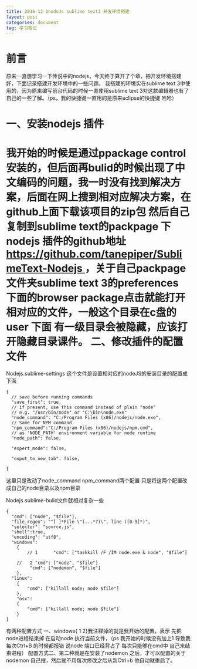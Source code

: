 ```yaml
---
title: 2016-12-1nodeJs sublime text3 开发环境搭建
layout: post
categories: document
tag: 学习笔记
---
```

 前言
============
原来一直想学习一下传说中的nodejs，今天终于算开了个章，把开发环境搭建好，下面记录搭建开发环境中的一些问题。
我搭建的环境实在sublime text 3中使用的，因为原来编写前台代码的时候一直使用sublime text 3对这款编辑器也有了自己的一些了解。（ps，我的快捷键一直用的是原来eclipse的快捷键 哈哈）

一、安装nodejs 插件
===================
我开始的时候是通过ppackage control安装的，但后面再bulid的时候出现了中文编码的问题，我一时没有找到解决方案，后面在网上搜到相对应解决方案，在github上面下载该项目的zip包 然后自己复制到sublime text的packpage 下 nodejs 插件的github地址[https://github.com/tanepiper/SublimeText-Nodejs ](https://github.com/tanepiper/SublimeText-Nodejs) ，关于自己packpage文件夹sublime text 3的preferences 下面的browser package点击就能打开相对应的文件，一般这个目录在c盘的user 下面 有一级目录会被隐藏，应该打开隐藏目录课件。
二、修改插件的配置文件
===============
Nodejs.sublime-settings 这个文件是设置相对应的nodeJS的安装目录的配置成下面

```
{
  // save before running commands
  "save_first": true,
  // if present, use this command instead of plain "node"
  // e.g. "/usr/bin/node" or "C:\bin\node.exe"
  "node_command": "C:/Program Files (x86)/nodejs/node.exe",
  // Same for NPM command
  "npm_command":"C:/Program Files (x86)/nodejs/npm.cmd",
  // as 'NODE_PATH' environment variable for node runtime
  "node_path": false,

  "expert_mode": false,

  "ouput_to_new_tab": false,
 
}

```
这里只是改动了node_command npm_command两个配置 只是将这两个配置改成自己的node目录以及npm目录

Nodejs.sublime-bulid文件就相对复杂一些

```
{
  "cmd": ["node", "$file"],
  "file_regex": "^[ ]*File \"(...*?)\", line ([0-9]*)",
  "selector": "source.js",
  "shell":true,
  "encoding": "utf8",
  "windows":
    {
		// 1      "cmd": ["taskkill /F /IM node.exe & node", "$file"]

	//	 2 "cmd": ["node", "$file"]
         "cmd": ["nodemon", "$file"]
    },
  "linux":
    {
        "cmd": ["killall node; node $file"]
    },
    "osx":
    {
        "cmd": ["killall node; node $file"]
    }
}

```
有两种配置方式 一、windows{ 1 2}我注释掉的就是我开始的配置，表示 先把node进程结束掉 在启动node 执行当前文件，（ps 我开始的时候没有加上1 导致我每次Ctrl+B 的时候都报错 说node 端口已经背占了 每次只能够在cmd中 自己来结束进程）
配置方式二、第二种就是在安装了nodemon 之后，才可以配置的关于nodemon 自己搜，然后就不用每次修改之后从新Ctrl+b
他自动就重启了。


	




